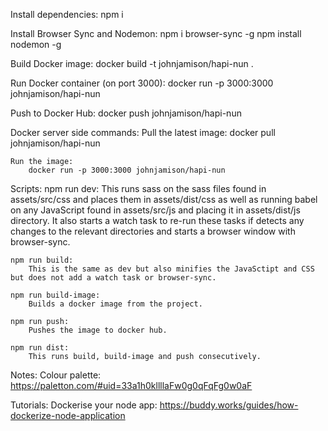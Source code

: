 Install dependencies:
    npm i

Install Browser Sync and Nodemon:
    npm i browser-sync -g
    npm install nodemon -g

Build Docker image:
    docker build -t johnjamison/hapi-nun .

Run Docker container (on port 3000):
    docker run -p 3000:3000 johnjamison/hapi-nun

Push to Docker Hub:
    docker push johnjamison/hapi-nun

Docker server side commands:
    Pull the latest image:
        docker pull johnjamison/hapi-nun

    Run the image:
        docker run -p 3000:3000 johnjamison/hapi-nun


Scripts:
    npm run dev:
        This runs sass on the sass files found in assets/src/css and places them in assets/dist/css as well as running babel on any JavaScript found in assets/src/js and placing it in assets/dist/js directory. It also starts a watch task to re-run these tasks if detects any changes to the relevant directories and starts a browser window with browser-sync.

    npm run build:
        This is the same as dev but also minifies the JavaSctipt and CSS but does not add a watch task or browser-sync.

    npm run build-image:
        Builds a docker image from the project.

    npm run push:
        Pushes the image to docker hub.

    npm run dist:
        This runs build, build-image and push consecutively.


Notes:
    Colour palette:
        https://paletton.com/#uid=33a1h0kllllaFw0g0qFqFg0w0aF

Tutorials:
    Dockerise your node app:
        https://buddy.works/guides/how-dockerize-node-application